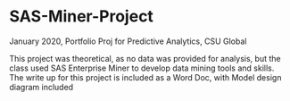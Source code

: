 # SAS-Miner-Project
January 2020, Portfolio Proj for Predictive Analytics, CSU Global


This project was theoretical, as no data was provided for analysis, but the class used SAS Enterprise Miner to develop data mining tools and skills.  The write up for this project is included as a Word Doc, with Model design diagram included
